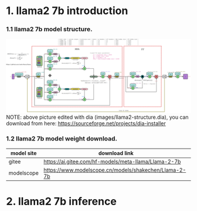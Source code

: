 # 1. llama2 7b introduction
### 1.1 llama2 7b model structure.
![image](images/llama2-structure.png)
NOTE:
above picture edited with dia (images/llama2-structure.dia), you can download from here: https://sourceforge.net/projects/dia-installer

### 1.2 llama2 7b model weight download.
| model site   | download link                                          |
|--------------|--------------------------------------------------------|
| gitee        | https://ai.gitee.com/hf-models/meta-llama/Llama-2-7b   |
| modelscope   | https://www.modelscope.cn/models/shakechen/Llama-2-7b  |

# 2. llama2 7b inference



